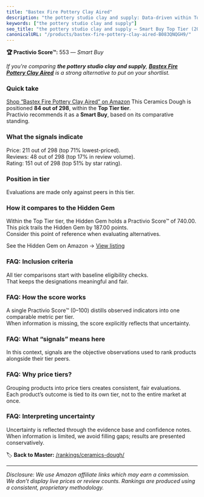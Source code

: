 ```yaml
---
title: "Bastex Fire Pottery Clay Aired"
description: "the pottery studio clay and supply: Data-driven within Top Tier ranking using the Practivio Score™. Positioned by quality, value, demand, findability, momentum."
keywords: ["the pottery studio clay and supply"]
seo_title: "the pottery studio clay and supply — Smart Buy Top Tier (2025)"
canonicalURL: "/products/bastex-fire-pottery-clay-aired-B083QNQGH9/"
---
```


**🏆 Practivio Score™:** 553 — _Smart Buy_


*If you're comparing **the pottery studio clay and supply**, **[Bastex Fire Pottery Clay Aired](https://www.amazon.com/dp/B083QNQGH9?tag=practivio-20)** is a strong alternative to put on your shortlist.*
### Quick take
[Shop “Bastex Fire Pottery Clay Aired” on Amazon](https://www.amazon.com/dp/B083QNQGH9?tag=practivio-20)
This Ceramics Dough is positioned **84 out of 298**, within the **Top Tier tier**.  
Practivio recommends it as a **Smart Buy**, based on its comparative standing.

### What the signals indicate
Price: 211 out of 298 (top 71% lowest-priced).  
Reviews: 48 out of 298 (top 17% in review volume).  
Rating: 151 out of 298 (top 51% by star rating).  

### Position in tier
Evaluations are made only against peers in this tier.

### How it compares to the Hidden Gem
Within the Top Tier tier, the Hidden Gem holds a Practivio Score™ of 740.00.  
This pick trails the Hidden Gem by 187.00 points.  
Consider this point of reference when evaluating alternatives.  

See the Hidden Gem on Amazon → [View listing](https://www.amazon.com/dp/B07ZQ711SW?tag=practivio-20)

### FAQ: Inclusion criteria
All tier comparisons start with baseline eligibility checks.  
That keeps the designations meaningful and fair.

### FAQ: How the score works
A single Practivio Score™ (0–100) distills observed indicators into one comparable metric per tier.  
When information is missing, the score explicitly reflects that uncertainty.

### FAQ: What “signals” means here
In this context, signals are the objective observations used to rank products alongside their tier peers.

### FAQ: Why price tiers?
Grouping products into price tiers creates consistent, fair evaluations.  
Each product’s outcome is tied to its own tier, not to the entire market at once.

### FAQ: Interpreting uncertainty
Uncertainty is reflected through the evidence base and confidence notes.  
When information is limited, we avoid filling gaps; results are presented conservatively.


🏷️ **Back to Master:** [/rankings/ceramics-dough/](/rankings/ceramics-dough/)

---
_Disclosure: We use Amazon affiliate links which may earn a commission. We don’t display live prices or review counts. Rankings are produced using a consistent, proprietary methodology._
